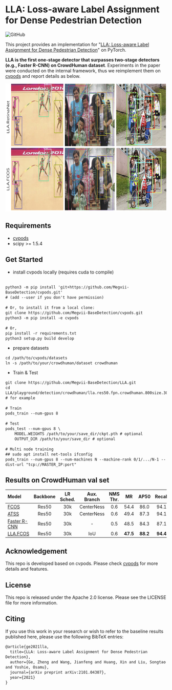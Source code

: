 # LLA: Loss-aware Label Assignment for Dense Pedestrian Detection

![GitHub](https://img.shields.io/github/license/Megvii-BaseDetection/DeFCN)

This project provides an implementation for "[LLA: Loss-aware Label Assignment for Dense Pedestrian Detection](https://arxiv.org/abs/2101.04307)" on PyTorch. 

**LLA is the first one-stage detector that surpasses two-stage detectors (e.g., Faster R-CNN) on CrowdHuman dataset**. Experiments in the paper were conducted on the internal framework, thus we reimplement them on [cvpods](https://github.com/Megvii-BaseDetection/cvpods) and report details as below.

<img src="./result.png" width="800" height="400">

## Requirements
* [cvpods](https://github.com/Megvii-BaseDetection/cvpods)
* scipy >= 1.5.4

## Get Started

* install cvpods locally (requires cuda to compile)
```shell

python3 -m pip install 'git+https://github.com/Megvii-BaseDetection/cvpods.git'
# (add --user if you don't have permission)

# Or, to install it from a local clone:
git clone https://github.com/Megvii-BaseDetection/cvpods.git
python3 -m pip install -e cvpods

# Or,
pip install -r requirements.txt
python3 setup.py build develop
```

* prepare datasets
```shell
cd /path/to/cvpods/datasets
ln -s /path/to/your/crowdhuman/dataset crowdhuman
```

* Train & Test
```shell
git clone https://github.com/Megvii-BaseDetection/LLA.git
cd LLA/playground/detection/crowdhuman/lla.res50.fpn.crowdhuman.800size.30k  # for example

# Train
pods_train --num-gpus 8

# Test
pods_test --num-gpus 8 \
    MODEL.WEIGHTS /path/to/your/save_dir/ckpt.pth # optional
    OUTPUT_DIR /path/to/your/save_dir # optional

# Multi node training
## sudo apt install net-tools ifconfig
pods_train --num-gpus 8 --num-machines N --machine-rank 0/1/.../N-1 --dist-url "tcp://MASTER_IP:port"

```

## Results on CrowdHuman val set

| Model | Backbone | LR Sched. | Aux. Branch | NMS Thr. | MR | AP50 |  Recall | Download |
|:------| :----:   | :----: |:---:| :---:| :---:|:---:| :---: | :--------: |
|  [FCOS](https://github.com/Joker316701882/LLA/tree/main/playground/detection/crowdhuman/fcos.res50.fpn.crowdhuman.800size.30k) | Res50   | 30k       | CenterNess | 0.6 | 54.4     |  86.0       | 94.1    | [weights](https://megvii-my.sharepoint.cn/:u:/g/personal/gezheng_megvii_com/EY6b1GdqgjROlY2G9Joe45YBmesD804Agf7mRG6lJBHiOQ) |
|  [ATSS](https://github.com/Joker316701882/LLA/tree/main/playground/detection/crowdhuman/atss.res50.fpn.crowdhuman.800size.30k) | Res50   | 30k       | CenterNess | 0.6 | 49.4     |  87.3       | 94.1    | [weights](https://megvii-my.sharepoint.cn/:u:/g/personal/gezheng_megvii_com/EYLuG9lfetJKqdXXu5vc0yMB82pzTdN6xYy-wmypnpIKGg?e=wsBvhk) |
| [Faster R-CNN](https://github.com/Megvii-BaseDetection/cvpods/tree/master/playground/detection/crowdhuman/rcnn/faster_rcnn.res50.fpn.crowdhuman.800size.1x) | Res50  | 30k | -       | 0.5 | 48.5         |   84.3    | 87.1       |  [weights](https://megvii-my.sharepoint.cn/:u:/g/personal/gezheng_megvii_com/EV-hTTWEZSJCnw08Eg0Dr18BxKh-jiIaMVW_DBQUZe0cKw?e=YyeNa8)    |
| [LLA.FCOS](https://github.com/Joker316701882/LLA/tree/main/playground/detection/crowdhuman/lla.res50.fpn.crowdhuman.800size.30k) | Res50 | 30k       | IoU        | 0.6 | **47.5**  | **88.2**    | **94.4** | [weights](https://megvii-my.sharepoint.cn/:u:/g/personal/gezheng_megvii_com/EdVJdAm0RINGnS5LoroQ2eUBg-Gwcaf7sbSl7eu7QX35rw) |

## Acknowledgement
This repo is developed based on cvpods. Please check [cvpods](https://github.com/Megvii-BaseDetection/cvpods) for more details and features.

## License
This repo is released under the Apache 2.0 license. Please see the LICENSE file for more information.

## Citing
If you use this work in your research or wish to refer to the baseline results published here, please use the following BibTeX entries:
```
@article{ge2021lla,
  title={LLA: Loss-aware Label Assignment for Dense Pedestrian Detection},
  author={Ge, Zheng and Wang, Jianfeng and Huang, Xin and Liu, Songtao and Yoshie, Osamu},
  journal={arXiv preprint arXiv:2101.04307},
  year={2021}
}
```

